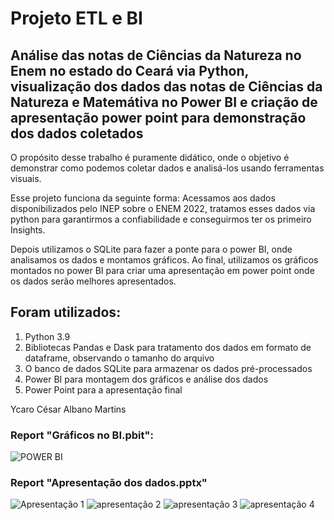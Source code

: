 # Projeto ETL e BI
## Análise das notas de Ciências da Natureza no Enem no estado do Ceará via Python, visualização dos dados das notas de Ciências da Natureza e Matemátiva no Power BI e criação de apresentação power point para demonstração dos dados coletados

O propósito desse trabalho é puramente didático, onde o objetivo é demonstrar como podemos coletar dados e analisá-los usando ferramentas visuais.

Esse projeto funciona da seguinte forma: Acessamos aos dados disponibilizados pelo INEP sobre o ENEM 2022, tratamos esses dados via python para garantirmos a confiabilidade e conseguirmos ter os primeiro Insights. 

Depois utilizamos o SQLite para fazer a ponte para o power BI, onde analisamos os dados e montamos gráficos. 
Ao final, utilizamos os gráficos montados no power BI para criar uma apresentação em power point onde os dados serão melhores apresentados.

## Foram utilizados:
1) Python 3.9
2) Bibliotecas Pandas e Dask para tratamento dos dados em formato de dataframe, observando o tamanho do arquivo
3) O banco de dados SQLite para armazenar os dados pré-processados
4) Power BI para montagem dos gráficos e análise dos dados
5) Power Point para a apresentação final

Ycaro César Albano Martins

### Report "Gráficos no BI.pbit":

![POWER BI](https://github.com/YcaroM/Projeto-ETL-e-BI/assets/115301036/10df40d1-e4c7-408f-811d-3e5001d7c680)

### Report "Apresentação dos dados.pptx"

![Apresentação 1](https://github.com/YcaroM/Projeto-ETL-e-BI/assets/115301036/581c3e87-df40-460f-b7d4-35619f39d49c)
![apresentação 2](https://github.com/YcaroM/Projeto-ETL-e-BI/assets/115301036/6f79af0f-ceba-427a-89b9-ab6213389f6f)
![apresentação 3](https://github.com/YcaroM/Projeto-ETL-e-BI/assets/115301036/2863c920-aab0-44c5-8cc0-e9037dcbeafa)
![apresentação 4](https://github.com/YcaroM/Projeto-ETL-e-BI/assets/115301036/600b89fa-d6fc-4f0f-bc66-dd6af0c753b4)




